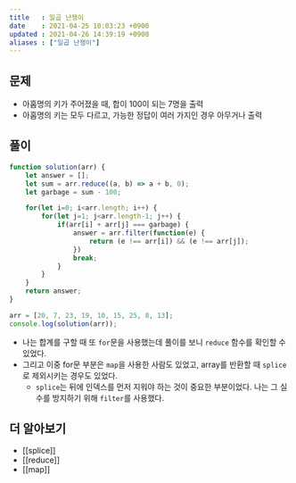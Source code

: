 ```yaml
---
title   : 일곱 난쟁이 
date    : 2021-04-25 10:03:23 +0900
updated : 2021-04-26 14:39:19 +0900
aliases : ["일곱 난쟁이"]
---
```

## 문제
- 아홉명의 키가 주어졌을 때, 합이 100이 되는 7명을 출력 
- 아홉명의 키는 모두 다르고, 가능한 정답이 여러 가지인 경우 아무거나 출력 

## 풀이  
```javascript
function solution(arr) {
    let answer = [];
    let sum = arr.reduce((a, b) => a + b, 0); 
    let garbage = sum - 100; 

    for(let i=0; i<arr.length; i++) {
        for(let j=1; j<arr.length-1; j++) {
            if(arr[i] + arr[j] === garbage) {
                answer = arr.filter(function(e) {
                    return (e !== arr[i]) && (e !== arr[j]);
                })
                break; 
            }
        }
    }
    return answer;
}

arr = [20, 7, 23, 19, 10, 15, 25, 8, 13];
console.log(solution(arr));
```
- 나는 합계를 구할 때 또 `for`문을 사용했는데 풀이를 보니 `reduce` 함수를 확인할 수 있었다.  
- 그리고 이중 for문 부분은 `map`을 사용한 사람도 있었고, array를 반환할 때 `splice`로 제외시키는 경우도 있었다.  
  - `splice`는 뒤에 인덱스를 먼저 지워야 하는 것이 중요한 부분이었다. 나는 그 실수를 방지하기 위해 `filter`를 사용했다.  

## 더 알아보기
- [[splice]]
- [[reduce]]
- [[map]]


